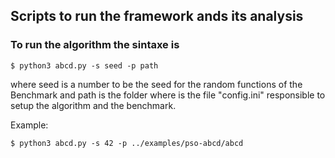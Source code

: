 ## Scripts to run the framework ands its analysis

### To run the algorithm the sintaxe is

    $ python3 abcd.py -s seed -p path

where seed is a number to be the seed for the random functions of the Benchmark and path
is the folder where is the file "config.ini" responsible to setup the algorithm and the 
benchmark.

Example:

    $ python3 abcd.py -s 42 -p ../examples/pso-abcd/abcd
